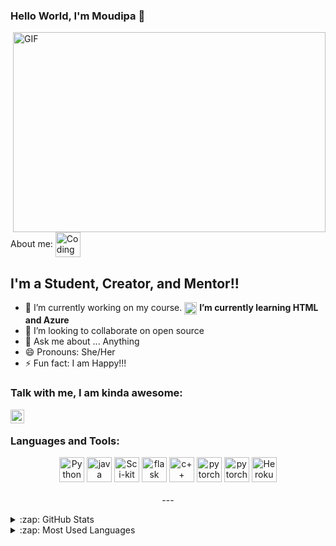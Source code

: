### Hello World, I'm Moudipa  👋

 <img align="right" alt="GIF" src="https://github.com/arsentieva/arsentieva/blob/main/code.gif?raw=true" width="500" height="320" />

About me:
<img align="center" alt="Coding" width="40" src="https://camo.githubusercontent.com/63371d36886ee658f5a97401f393e1ab1684b2fd3de674b8f5efc7d410b2a3d0/68747470733a2f2f6d656469612e67697068792e636f6d2f6d656469612f57556c706c634d704f43456d5447427442572f67697068792e676966">
## I'm a Student, Creator, and Mentor!!
- 🔭 I’m currently working on my course.
<img align="center" alt="Coding" width="20" src="https://raw.githubusercontent.com/TheDudeThatCode/TheDudeThatCode/master/Assets/Rocket.gif"> **I’m currently learning HTML and Azure**
- 👯 I’m looking to collaborate on open source
- 💬 Ask me about ... Anything
- 😄 Pronouns: She/Her
- ⚡ Fun fact: I am Happy!!!


### Talk with me, I am kinda awesome:
[<img align="left" alt="holisitc_developer | LinkedIn" width="22px" src="https://cdn.jsdelivr.net/npm/simple-icons@v3/icons/linkedin.svg" />][linkedin]

<br />



<h3 align="left">Languages and Tools:</h3>
<p align="center">
<img src="https://api.iconify.design/logos:python.svg" alt="Python" width="40" height="40"/>
<img src="https://api.iconify.design/logos:java.svg" alt="java" width="40" height="40"/> 
<img src="https://upload.wikimedia.org/wikipedia/commons/0/05/Scikit_learn_logo_small.svg" alt="Sci-kit learn" width="40" height="40"/> 
<img src="https://upload.wikimedia.org/wikipedia/commons/3/3c/Flask_logo.svg" alt="flask" width="40" height="40"/> 
<img src="https://api.iconify.design/logos:c-plusplus.svg" alt="c++" width="40" height="40"/> 
<img src="https://api.iconify.design/logos-pytorch.svg" alt="pytorch" width="40" height="40"/>
<img src="https://api.iconify.design/logos-tensorflow.svg" alt="pytorch" width="40" height="40"/>
<img src="https://www.vectorlogo.zone/logos/heroku/heroku-icon.svg" alt="Heroku" width="40" height="40"/>
  
<br />
<br />
---

<details>
  <summary>:zap: GitHub Stats</summary>

  <img align="left" alt="Moudipa's GitHub Stats" src="https://github-readme-stats.vercel.app/api?username=Moudipa01&show_icons=true&hide_border=true" />

</details>

<details>
  <summary>:zap: Most Used Languages</summary>

<img align="left" alt="Moudipa's GitHub Top Languages" src="https://github-readme-stats.vercel.app/api/top-langs/?username=Moudipa01" />

</details>

[instagram]: https://www.instagram.com/janamoudipa/
[linkedin]: https://www.linkedin.com/in/moudipa-jana-a0b89b1ba/
[portfolio]: https://drive.google.com/file/d/1zdi7YG8s7L0nWmH3IBGsLxcp9sDtJGI7/view?usp=sharing
